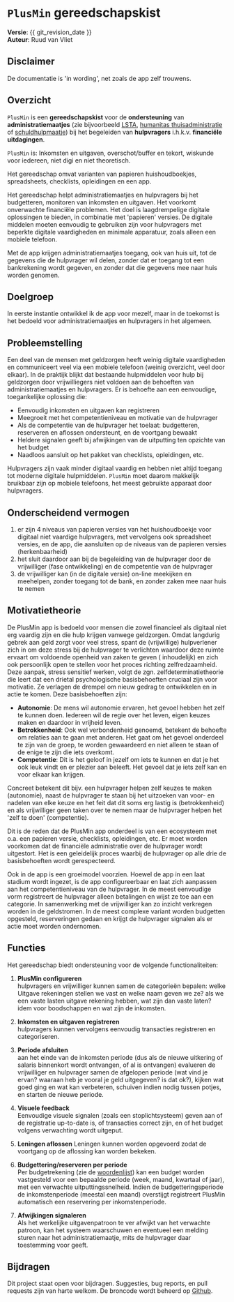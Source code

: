 ﻿# `PlusMin` gereedschapskist

**Versie**: {{ git_revision_date }} </br>
**Auteur**: Ruud van Vliet

## Disclaimer

De documentatie is 'in wording', net zoals de app zelf trouwens.

## Overzicht

`PlusMin` is een **gereedschapskist** voor de **ondersteuning** van **administratiemaatjes** (zie
bijvoorbeeld [LSTA](https://lsta.nl/), [humanitas thuisadministratie](https://www.humanitas.nl/thuisadministratie/) of
[schuldhulpmaatje](https://schuldhulpmaatje.nl/)) bij het begeleiden van **hulpvragers** i.h.k.v. **financi&euml;le
uitdagingen**.

`PlusMin` is: Inkomsten en uitgaven, overschot/buffer en tekort, wiskunde voor iedereen, niet digi en niet theoretisch.

Het gereedschap omvat varianten van papieren huishoudboekjes, spreadsheets, checklists, opleidingen en een app.

Het gereedschap helpt administratiemaatjes en hulpvragers bij het budgetteren, monitoren van inkomsten en uitgaven. Het
voorkomt onverwachte financi&euml;le problemen. Het doel is laagdrempelige digitale oplossingen te bieden, in combinatie
met 'papieren' versies. De digitale middelen moeten eenvoudig te gebruiken zijn voor hulpvragers met beperkte digitale
vaardigheden en minimale apparatuur, zoals alleen een mobiele telefoon.

Met de app krijgen administratiemaatjes toegang, ook van huis uit, tot de gegevens die de hulpvrager wil delen, zonder
dat er toegang tot een bankrekening wordt gegeven, en zonder dat die gegevens mee naar huis worden genomen.

## Doelgroep

In eerste instantie ontwikkel ik de app voor mezelf, maar in de toekomst is het bedoeld voor administratiemaatjes en
hulpvragers in het algemeen.

## Probleemstelling

Een deel van de mensen met geldzorgen heeft weinig digitale vaardigheden en communiceert veel via een mobiele
telefoon (weinig overzicht, veel door elkaar). In de praktijk blijkt dat bestaande hulpmiddelen voor hulp bij geldzorgen
door vrijwilliegers niet voldoen aan de behoeften van administratiemaatjes en hulpvragers. Er is behoefte aan een
eenvoudige, toegankelijke oplossing die:

- Eenvoudig inkomsten en uitgaven kan registreren
- Meegroeit met het competentieniveau en motivatie van de hulpvrager
- Als de competentie van de hulpvrager het toelaat: budgetteren, reserveren en aflossen ondersteunt, en de voortgang
  bewaakt
- Heldere signalen geeft bij afwijkingen van de uitputting ten opzichte van het budget
- Naadloos aansluit op het pakket van checklists, opleidingen, etc.

Hulpvragers zijn vaak minder digitaal vaardig en hebben niet altijd toegang tot moderne digitale hulpmiddelen. `PlusMin`
moet daarom makkelijk bruikbaar zijn op mobiele telefoons, het meest gebruikte apparaat door hulpvragers.

## Onderscheidend vermogen

1. er zijn 4 niveaus van papieren versies van het huishoudboekje voor digitaal niet vaardige hulpvragers, met vervolgens
   ook spreadsheet versies, en de app, die aansluiten op de niveaus van de papieren versies (herkenbaarheid)
2. het sluit daardoor aan bij de begeleiding van de hulpvrager door de vrijwilliger (fase ontwikkeling) en de
   competentie van de hulpvrager
3. de vrijwilliger kan (in de digitale versie) on-line meekijken en meehelpen, zonder toegang tot de bank, en zonder
   zaken mee naar huis te nemen

## Motivatietheorie

De PlusMin app is bedoeld voor mensen die zowel financieel als digitaal niet erg vaardig zijn en die hulp krijgen
vanwege geldzorgen. Omdat langdurig gebrek aan geld zorgt voor veel stress, spant de (vrijwillige) hulpverlener zich in
om deze stress bij de hulpvrager te verlichten waardoor deze ruimte ervaart om voldoende openheid van zaken te geven (
inhoudelijk) en zich ook persoonlijk open te stellen voor het proces richting zelfredzaamheid. Deze aanpak, stress
sensitief werken, volgt de zgn. zelfdeterminatietheorie die leert dat een drietal psychologische basisbehoeften cruciaal
zijn voor motivatie. Ze verlagen de drempel om nieuw gedrag te ontwikkelen en in actie te komen. Deze basisbehoeften
zijn:

- **Autonomie**: De mens wil autonomie ervaren, het gevoel hebben het zelf te kunnen doen. Iedereen wil de regie over
  het leven, eigen keuzes maken en daardoor in vrijheid leven.
- **Betrokkenheid**: Ook wel verbondenheid genoemd, betekent de behoefte om relaties aan te gaan met anderen. Het gaat
  om het gevoel onderdeel te zijn van de groep, te worden gewaardeerd en niet alleen te staan of de enige te zijn die
  iets overkomt.
- **Competentie**: Dit is het geloof in jezelf om iets te kunnen en dat je het ook leuk vindt en er plezier aan beleeft.
  Het gevoel dat je iets zelf kan en voor elkaar kan krijgen.

Concreet betekent dit bijv. een hulpvrager helpen zelf keuzes te maken (autonomie), naast de hulpvrager te staan bij het
uitzoeken van voor- en nadelen van elke keuze en het feit dat dit soms erg lastig is (betrokkenheid) en als vrijwilliger
geen taken over te nemen maar de hulpvrager helpen het 'zelf te doen' (competentie).

Dit is de reden dat de PlusMin app onderdeel is van een ecosysteem met o.a. een papieren versie, checklists,
opleidingen, etc. Er moet worden voorkomen dat de financi&euml;le administratie over de hulpvrager wordt uitgestort. Het
is een geleidelijk proces waarbij de hulpvrager op alle drie de basisbehoeften wordt gerespecteerd.

Ook in de app is een groeimodel voorzien. Hoewel de app in een laat stadium wordt ingezet, is de app configureerbaar en
laat zich aanpassen aan het competentieniveau van de hulpvrager. In de meest eenvoudige vorm registreert de hulpvrager
alleen betalingen en wijst ze toe aan een categorie. In samenwerking met de vrijwilliger kan zo inzicht verkregen worden
in de geldstromen. In de meest complexe variant worden budgetten opgesteld, reserveringen gedaan en krijgt de hulpvrager
signalen als er actie moet worden ondernomen.

## Functies

Het gereedschap biedt ondersteuning voor de volgende functionaliteiten:

1. **PlusMin configureren**  
   hulpvragers en vrijwilliger kunnen samen de categorie&euml;n bepalen: welke Uitgave rekeningen stellen we vast en
   welke naam geven we ze? als we een vaste lasten uitgave rekening hebben, wat zijn dan vaste laten? idem voor
   boodschappen en wat zijn de inkomsten.

2. **Inkomsten en uitgaven registreren**  
   hulpvragers kunnen vervolgens eenvoudig transacties registreren en categoriseren.

3. **Periode afsluiten**  
   aan het einde van de inkomsten periode (dus als de nieuwe uitkering of salaris binnenkort wordt ontvangen, of al is
   ontvangen) evalueren de vrijwilliger en hulpvrager samen de afgelopen periode (wat vind je ervan? waaraan heb je
   vooral je geld uitgegeven? is dat ok?), kijken wat goed ging en wat kan verbeteren, schuiven indien nodig tussen
   potjes, en starten de nieuwe periode.

4. **Visuele feedback**  
   Eenvoudige visuele signalen (zoals een stoplichtsysteem) geven aan of de registratie up-to-date is, of transacties
   correct zijn, en of het budget volgens verwachting wordt uitgeput.

6. **Leningen aflossen**
   Leningen kunnen worden opgevoerd zodat de voortgang op de aflossing kan worden bekeken.

5. **Budgettering/reserveren per periode**  
   Per budgetrekening (zie de [woordenlijst](8-woordenlijst.md)) kan een budget worden vastgesteld voor een bepaalde
   periode (week, maand, kwartaal of jaar), met een verwachte uitputtingssnelheid. Indien de budgetteringsperiode de
   inkomstenperiode (meestal een maand) overstijgt registreert PlusMin automatisch een reservering per inkomstenperiode.

7. **Afwijkingen signaleren**  
   Als het werkelijke uitgavenpatroon te ver afwijkt van het verwachte patroon, kan het systeem waarschuwen en eventueel
   een melding sturen naar het administratiemaatje, mits de hulpvrager daar toestemming voor geeft.

## Bijdragen

Dit project staat open voor bijdragen. Suggesties, bug reports, en pull requests zijn van harte welkom. De broncode
wordt beheerd op [Github](https://github.com/plusminapp).




